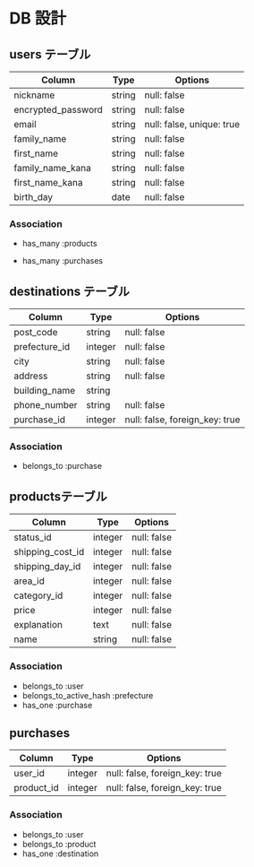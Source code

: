 # DB 設計

## users テーブル

| Column             | Type                | Options                  |
|--------------------|---------------------|------------------------- |
| nickname           | string              | null: false              |
| encrypted_password | string              | null: false              |
| email              | string              | null: false, unique: true|
| family_name        | string              | null: false              |
| first_name         | string              | null: false              |
| family_name_kana   | string              | null: false              |
| first_name_kana    | string              | null: false              |
| birth_day          | date                | null: false              |

### Association

* has_many :products
- has_many :purchases

## destinations テーブル

| Column                              | Type       | Options                        |
|-------------------------------------|------------|--------------------------------|
| post_code                           | string     | null: false                    |
| prefecture_id                       | integer    | null: false                    |
| city                                | string     | null: false                    |
| address                             | string     | null: false                    |
| building_name                       | string     |                                |
| phone_number                        | string     | null: false                    |
| purchase_id                         | integer    | null: false, foreign_key: true |

### Association

- belongs_to :purchase

## productsテーブル

| Column           | Type       | Options                        |
|------------------|------------|--------------------------------|
| status_id        | integer    | null: false                    |
| shipping_cost_id | integer    | null: false                    |
| shipping_day_id  | integer    | null: false                    |
| area_id          | integer    | null: false                    |
| category_id      | integer    | null: false                    |
| price            | integer    | null: false                    |
| explanation      | text       | null: false                    |
| name             | string     | null: false                    |


### Association

- belongs_to :user
- belongs_to_active_hash :prefecture
- has_one :purchase

## purchases

| Column          | Type      | Options                        |
| ----------------|-----------|--------------------------------|
| user_id         | integer   | null: false, foreign_key: true |
| product_id      | integer   | null: false, foreign_key: true |

### Association

- belongs_to :user
- belongs_to :product
- has_one :destination

<!-- 環境変数プッシュ -->